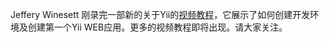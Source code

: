 Jeffery Winesett 刚录完一部新的关于Yii的[视频教程](http://www.yiiframework.com/screencasts/)，它展示了如何创建开发环境及创建第一个Yii WEB应用。更多的视频教程即将出现。请大家关注。